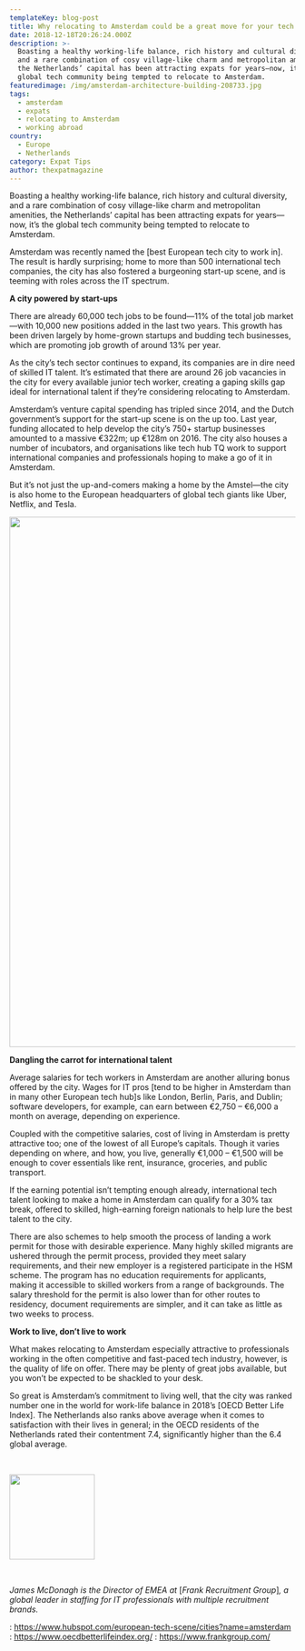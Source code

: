 ```yaml
---
templateKey: blog-post
title: Why relocating to Amsterdam could be a great move for your tech career
date: 2018-12-18T20:26:24.000Z
description: >-
  Boasting a healthy working-life balance, rich history and cultural diversity,
  and a rare combination of cosy village-like charm and metropolitan amenities,
  the Netherlands’ capital has been attracting expats for years—now, it’s the
  global tech community being tempted to relocate to Amsterdam.
featuredimage: /img/amsterdam-architecture-building-208733.jpg
tags:
  - amsterdam
  - expats
  - relocating to Amsterdam
  - working abroad
country:
  - Europe
  - Netherlands
category: Expat Tips
author: thexpatmagazine
---
```


Boasting a healthy working-life balance, rich history and cultural diversity, and a rare combination of cosy village-like charm and metropolitan amenities, the Netherlands’ capital has been attracting expats for years—now, it’s the global tech community being tempted to relocate to Amsterdam.

Amsterdam was recently named the [best European tech city to work in]. The result is hardly surprising; home to more than 500 international tech companies, the city has also fostered a burgeoning start-up scene, and is teeming with roles across the IT spectrum.

**A city powered by start-ups**

There are already 60,000 tech jobs to be found—11% of the total job market—with 10,000 new positions added in the last two years. This growth has been driven largely by home-grown startups and budding tech businesses, which are promoting job growth of around 13% per year.

As the city’s tech sector continues to expand, its companies are in dire need of skilled IT talent. It’s estimated that there are around 26 job vacancies in the city for every available junior tech worker, creating a gaping skills gap ideal for international talent if they’re considering relocating to Amsterdam.

Amsterdam’s venture capital spending has tripled since 2014, and the Dutch government’s support for the start-up scene is on the up too. Last year, funding allocated to help develop the city’s 750+ startup businesses amounted to a massive €322m; up €128m on 2016. The city also houses a number of incubators, and organisations like tech hub TQ work to support international companies and professionals hoping to make a go of it in Amsterdam.

But it’s not just the up-and-comers making a home by the Amstel—the city is also home to the European headquarters of global tech giants like Uber, Netflix, and Tesla.

<img  src="/img/uploads/2018/12/amsterdam-architecture-bicycles-1414467.jpg" alt="" width="1400" height="933" srcset="/img/uploads/2018/12/amsterdam-architecture-bicycles-1414467.jpg 1400w, /img/uploads/2018/12/amsterdam-architecture-bicycles-1414467-300x200.jpg 300w, /img/uploads/2018/12/amsterdam-architecture-bicycles-1414467-768x512.jpg 768w, /img/uploads/2018/12/amsterdam-architecture-bicycles-1414467-1024x682.jpg 1024w, /img/uploads/2018/12/amsterdam-architecture-bicycles-1414467-1150x766.jpg 1150w" sizes="(max-width: 1400px) 100vw, 1400px" />

**Dangling the carrot for international talent**

Average salaries for tech workers in Amsterdam are another alluring bonus offered by the city. Wages for IT pros [tend to be higher in Amsterdam than in many other European tech hub]s like London, Berlin, Paris, and Dublin; software developers, for example, can earn between €2,750 &#8211; €6,000 a month on average, depending on experience.

Coupled with the competitive salaries, cost of living in Amsterdam is pretty attractive too; one of the lowest of all Europe’s capitals. Though it varies depending on where, and how, you live, generally €1,000 &#8211; €1,500 will be enough to cover essentials like rent, insurance, groceries, and public transport.

If the earning potential isn’t tempting enough already, international tech talent looking to make a home in Amsterdam can qualify for a 30% tax break, offered to skilled, high-earning foreign nationals to help lure the best talent to the city.

There are also schemes to help smooth the process of landing a work permit for those with desirable experience. Many highly skilled migrants are ushered through the permit process, provided they meet salary requirements, and their new employer is a registered participate in the HSM scheme. The program has no education requirements for applicants, making it accessible to skilled workers from a range of backgrounds. The salary threshold for the permit is also lower than for other routes to residency, document requirements are simpler, and it can take as little as two weeks to process.

**Work to live, don’t live to work**

What makes relocating to Amsterdam especially attractive to professionals working in the often competitive and fast-paced tech industry, however, is the quality of life on offer. There may be plenty of great jobs available, but you won’t be expected to be shackled to your desk.

So great is Amsterdam’s commitment to living well, that the city was ranked number one in the world for work-life balance in 2018’s [OECD Better Life Index]. The Netherlands also ranks above average when it comes to satisfaction with their lives in general; in the OECD residents of the Netherlands rated their contentment 7.4, significantly higher than the 6.4 global average.

&nbsp;

_<img  src="/img/uploads/2018/12/James-McDonagh_03-150x150.jpg" alt="" width="150" height="150" />_

&nbsp;

_James McDonagh is the Director of EMEA at_ [_Frank Recruitment Group_]_, a global leader in staffing for IT professionals with multiple recruitment brands._

: https://www.hubspot.com/european-tech-scene/cities?name=amsterdam
: https://www.oecdbetterlifeindex.org/
: https://www.frankgroup.com/
